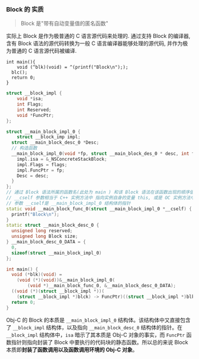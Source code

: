 ### Block 的 实质

>  	Block 是"带有自动变量值的匿名函数"

实际上 Block 是作为极普通的 C 语言源代码来处理的. 通过支持 Block 的编译器, 含有 Block 语法的源代码转换为一般 C 语言编译器能够处理的源代码, 并作为极为普通的 C 语言源代码被编译.

```objc
int main(){
	void (^blk)(void) = ^(printf("Block\n"););
  blc();
  return 0;
}
```

```c++
struct __block_impl {
	void *isa;
	int Flags;
	int Reserved;
	void *FuncPtr;
};

struct __main_block_impl_0 {
	struct __block_imp impl;
  struct __main_block_desc_0 *Desc;
  // 构造函数
  __main_block_impl_0(void *fp, struct __main_block_des_0 * desc, int flags = 0){
    impl.isa = &_NSConcreteStackBlock;
    impl.Flags = flags;
    impl.FuncPtr = fp;
    Desc = desc;
  }
};
// 通过 Block 语法所属的函数名(此处为 main ) 和该 Block 语法在该函数出现的顺序值, 来给经 clang 变换的函数命名.
// __cself 参数相当于 C++ 实例方法中 指向实例自身的变量 this, 或是 OC 实例方法中指向对象自身的 self, 即参数 __cself 为指向 Block 值的变量.
// 参数 __cself是 __main_block_impl_0 结构体的指针
static void __main_block_func_0(struct __main_block_impl_0 *__cself) {
  printf("Block\n");
}
static struct __main_block_desc_0 {
  unsigned long reserved;
  unsigned long Block size;
} __main_block_desc_0_DATA = {
  0,
  sizeof(struct __main_block_impl_0)
};

int main() {
  void (*blk)(void) =
    (void (*)(void))&__main_block_impl_0(
    	(void *)__main_block_func_0, &__main_block_desc_0_DATA);
  ((void (*)(struct __block_impl *))(
  	(struct __block_impl *)blck) -> FuncPtr)((struct __block_impl *)blk);
  return 0;
}

```

Obj-C 的 Block 的本质是 `__main_block_impl_0` 结构体。该结构体中又直接包含了 `__block_impl` 结构体，以及指向 `__main_block_desc_0` 结构体的指针。在 `__block_impl` 结构体中，`isa` 暗示了其本质是 Obj-C 对象的事实，而 `FuncPtr` 函数指针则指向封装了 Block 中要执行的代码块的静态函数。所以总的来说 Block 本质即**封装了函数调用以及函数调用环境的 Obj-C 对象**。